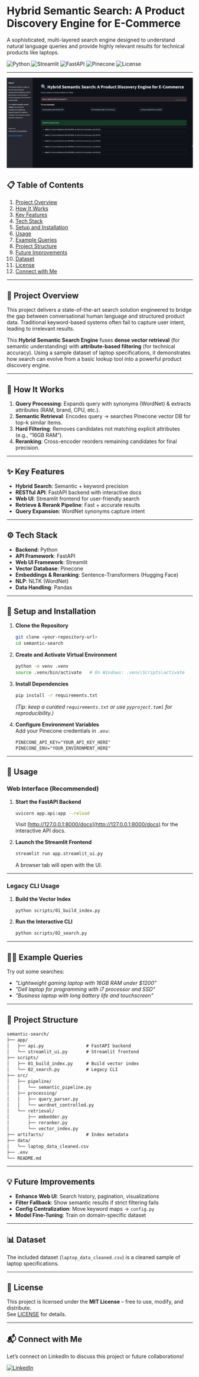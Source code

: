 # Hybrid Semantic Search: A Product Discovery Engine for E-Commerce

A sophisticated, multi-layered search engine designed to understand natural language queries and provide highly relevant results for technical products like laptops.

![Python](https://img.shields.io/badge/Python-3.10+-blue?style=for-the-badge&logo=python)
![Streamlit](https://img.shields.io/badge/Streamlit-UI-red?style=for-the-badge&logo=streamlit)
![FastAPI](https://img.shields.io/badge/FastAPI-API-green?style=for-the-badge&logo=fastapi)
![Pinecone](https://img.shields.io/badge/Pinecone-Vector_DB-orange?style=for-the-badge&logo=pinecone)
![License](https://img.shields.io/badge/License-MIT-purple?style=for-the-badge)

---
![PROJECT UI Screenshot](app_ui.png)

## 📋 Table of Contents
1. [Project Overview](#-project-overview)
2. [How It Works](#-how-it-works)
3. [Key Features](#-key-features)
4. [Tech Stack](#-tech-stack)
5. [Setup and Installation](#-setup-and-installation)
6. [Usage](#-usage)
7. [Example Queries](#-example-queries)
8. [Project Structure](#-project-structure)
9. [Future Improvements](#-future-improvements)
10. [Dataset](#-dataset)
11. [License](#-license)
12. [Connect with Me](#-connect-with-me)

---

## 🚀 Project Overview

This project delivers a state-of-the-art search solution engineered to bridge the gap between conversational human language and structured product data. Traditional keyword-based systems often fail to capture user intent, leading to irrelevant results.  

This **Hybrid Semantic Search Engine** fuses **dense vector retrieval** (for semantic understanding) with **attribute-based filtering** (for technical accuracy). Using a sample dataset of laptop specifications, it demonstrates how search can evolve from a basic lookup tool into a powerful product discovery engine.

---

## 🔎 How It Works

1. **Query Processing**: Expands query with synonyms (WordNet) & extracts attributes (RAM, brand, CPU, etc.).
2. **Semantic Retrieval**: Encodes query → searches Pinecone vector DB for top-k similar items.
3. **Hard Filtering**: Removes candidates not matching explicit attributes (e.g., “16GB RAM”).
4. **Reranking**: Cross-encoder reorders remaining candidates for final precision.

---

## ✨ Key Features

- **Hybrid Search**: Semantic + keyword precision  
- **RESTful API**: FastAPI backend with interactive docs  
- **Web UI**: Streamlit frontend for user-friendly search  
- **Retrieve & Rerank Pipeline**: Fast + accurate results  
- **Query Expansion**: WordNet synonyms capture intent  

---

## ⚙️ Tech Stack

- **Backend**: Python  
- **API Framework**: FastAPI  
- **Web UI Framework**: Streamlit  
- **Vector Database**: Pinecone  
- **Embeddings & Reranking**: Sentence-Transformers (Hugging Face)  
- **NLP**: NLTK (WordNet)  
- **Data Handling**: Pandas  

---

## 🔧 Setup and Installation

1. **Clone the Repository**
   ```bash
   git clone <your-repository-url>
   cd semantic-search
   ```

2. **Create and Activate Virtual Environment**
   ```bash
   python -m venv .venv
   source .venv/bin/activate   # On Windows: .venv\Scripts\activate
   ```

3. **Install Dependencies**
   ```bash
   pip install -r requirements.txt
   ```
   *(Tip: keep a curated `requirements.txt` or use `pyproject.toml` for reproducibility.)*

4. **Configure Environment Variables**  
   Add your Pinecone credentials in `.env`:
   ```env
   PINECONE_API_KEY="YOUR_API_KEY_HERE"
   PINECONE_ENV="YOUR_ENVIRONMENT_HERE"
   ```

---

## 🚀 Usage

### Web Interface (Recommended)

1. **Start the FastAPI Backend**
   ```bash
   uvicorn app.api:app --reload
   ```
   Visit [http://127.0.0.1:8000/docs](http://127.0.0.1:8000/docs) for the interactive API docs.

2. **Launch the Streamlit Frontend**
   ```bash
   streamlit run app.streamlit_ui.py
   ```
   A browser tab will open with the UI.

---

### Legacy CLI Usage

1. **Build the Vector Index**
   ```bash
   python scripts/01_build_index.py
   ```

2. **Run the Interactive CLI**
   ```bash
   python scripts/02_search.py
   ```

---

## 🧑‍💻 Example Queries

Try out some searches:

- *"Lightweight gaming laptop with 16GB RAM under $1200"*  
- *"Dell laptop for programming with i7 processor and SSD"*  
- *"Business laptop with long battery life and touchscreen"*  

---

## 📂 Project Structure

```
semantic-search/
├── app/
│   ├── api.py                # FastAPI backend
│   └── streamlit_ui.py       # Streamlit frontend
├── scripts/
│   ├── 01_build_index.py     # Build vector index
│   └── 02_search.py          # Legacy CLI
├── src/
│   ├── pipeline/
│   │   └── semantic_pipeline.py
│   ├── processing/
│   │   ├── query_parser.py
│   │   └── wordnet_controlled.py
│   └── retrieval/
│       ├── embedder.py
│       ├── reranker.py
│       └── vector_index.py
├── artifacts/                # Index metadata
├── data/
│   └── laptop_data_cleaned.csv
├── .env
└── README.md
```

---

## 💡 Future Improvements

- **Enhance Web UI**: Search history, pagination, visualizations  
- **Filter Fallback**: Show semantic results if strict filtering fails  
- **Config Centralization**: Move keyword maps → `config.py`  
- **Model Fine-Tuning**: Train on domain-specific dataset  

---

## 📊 Dataset

The included dataset (`laptop_data_cleaned.csv`) is a cleaned sample of laptop specifications.  

---

## 📜 License

This project is licensed under the **MIT License** – free to use, modify, and distribute.  
See [LICENSE](LICENSE) for details.  

---

## 📬 Connect with Me

Let’s connect on LinkedIn to discuss this project or future collaborations!

[![LinkedIn](https://img.shields.io/badge/LinkedIn-Yashwanth-blue?style=for-the-badge&logo=linkedin)]([https://www.linkedin.com/in/your-linkedin-profile/](https://www.linkedin.com/in/yashwanth-kasarabada-ba4265258/))


